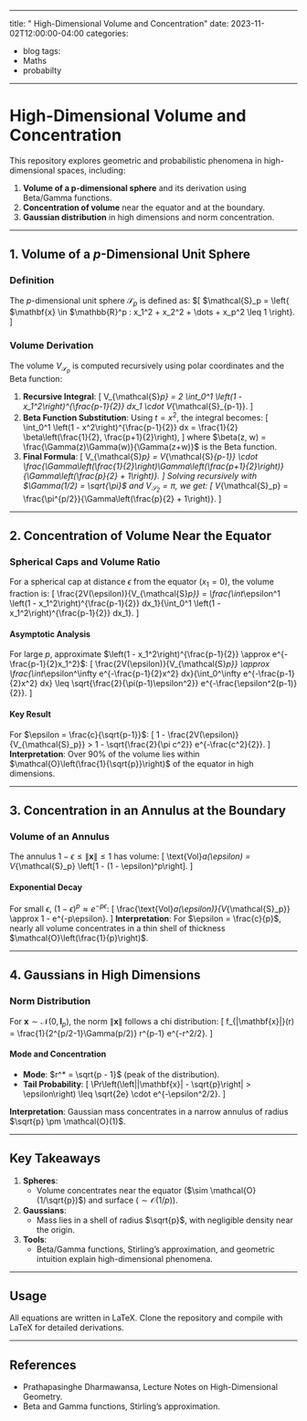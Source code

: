 
---
title: " High-Dimensional Volume and Concentration"
date: 2023-11-02T12:00:00-04:00
categories:
  - blog
tags:
  - Maths
  - probabilty


---

# High-Dimensional Volume and Concentration

This repository explores geometric and probabilistic phenomena in high-dimensional spaces, including:
1. **Volume of a p-dimensional sphere** and its derivation using Beta/Gamma functions.
2. **Concentration of volume** near the equator and at the boundary.
3. **Gaussian distribution** in high dimensions and norm concentration.

---

## **1. Volume of a $p$-Dimensional Unit Sphere**

### **Definition**
The $p$-dimensional unit sphere $\mathcal{S}_p$ is defined as:
$\[
$\mathcal{S}_p = \left\{ $\mathbf{x} \in $\mathbb{R}^p : x_1^2 + x_2^2 + \dots + x_p^2 \leq 1 \right\}.
\]

### **Volume Derivation**
The volume $V_{\mathcal{S}_p}$ is computed recursively using polar coordinates and the Beta function:
1. **Recursive Integral**:
\[
V_{\mathcal{S}_p} = 2 \int_0^1 \left(1 - x_1^2\right)^{\frac{p-1}{2}} dx_1 \cdot V_{\mathcal{S}_{p-1}}.
\]
2. **Beta Function Substitution**:
   Using $t = x^2$, the integral becomes:
\[
\int_0^1 \left(1 - x^2\right)^{\frac{p-1}{2}} dx = \frac{1}{2} \beta\left(\frac{1}{2}, \frac{p+1}{2}\right),
\]
   where $\beta(z, w) = \frac{\Gamma(z)\Gamma(w)}{\Gamma(z+w)}$ is the Beta function.
3. **Final Formula**:
\[
V_{\mathcal{S}_p} = V_{\mathcal{S}_{p-1}} \cdot \frac{\Gamma\left(\frac{1}{2}\right)\Gamma\left(\frac{p+1}{2}\right)}{\Gamma\left(\frac{p}{2} + 1\right)}.
\]
   Solving recursively with $\Gamma(1/2) = \sqrt{\pi}$ and $V_{\mathcal{S}_2} = \pi$, we get:
\[
V_{\mathcal{S}_p} = \frac{\pi^{p/2}}{\Gamma\left(\frac{p}{2} + 1\right)}.
\]

---

## **2. Concentration of Volume Near the Equator**

### **Spherical Caps and Volume Ratio**
For a spherical cap at distance $\epsilon$ from the equator ($x_1 = 0$), the volume fraction is:
\[
\frac{2V(\epsilon)}{V_{\mathcal{S}_p}} = \frac{\int_\epsilon^1 \left(1 - x_1^2\right)^{\frac{p-1}{2}} dx_1}{\int_0^1 \left(1 - x_1^2\right)^{\frac{p-1}{2}} dx_1}.
\]

#### **Asymptotic Analysis**
For large $p$, approximate $\left(1 - x_1^2\right)^{\frac{p-1}{2}} \approx e^{-\frac{p-1}{2}x_1^2}$:
\[
\frac{2V(\epsilon)}{V_{\mathcal{S}_p}} \approx \frac{\int_\epsilon^\infty e^{-\frac{p-1}{2}x^2} dx}{\int_0^\infty e^{-\frac{p-1}{2}x^2} dx} \leq \sqrt{\frac{2}{\pi(p-1)\epsilon^2}} e^{-\frac{\epsilon^2(p-1)}{2}}.
\]

#### **Key Result**
For $\epsilon = \frac{c}{\sqrt{p-1}}$:
\[
1 - \frac{2V(\epsilon)}{V_{\mathcal{S}_p}} > 1 - \sqrt{\frac{2}{\pi c^2}} e^{-\frac{c^2}{2}}.
\]
**Interpretation**: Over 90% of the volume lies within $\mathcal{O}\left(\frac{1}{\sqrt{p}}\right)$ of the equator in high dimensions.

---

## **3. Concentration in an Annulus at the Boundary**

### **Volume of an Annulus**
The annulus $1 - \epsilon \leq \|\mathbf{x}\| \leq 1$ has volume:
\[
\text{Vol}_a(\epsilon) = V_{\mathcal{S}_p} \left[1 - (1 - \epsilon)^p\right].
\]

#### **Exponential Decay**
For small $\epsilon$, $(1 - \epsilon)^p \approx e^{-p\epsilon}$:
\[
\frac{\text{Vol}_a(\epsilon)}{V_{\mathcal{S}_p}} \approx 1 - e^{-p\epsilon}.
\]
**Interpretation**: For $\epsilon = \frac{c}{p}$, nearly all volume concentrates in a thin shell of thickness $\mathcal{O}\left(\frac{1}{p}\right)$.

---

## **4. Gaussians in High Dimensions**

### **Norm Distribution**
For $\mathbf{x} \sim \mathcal{N}(0, \mathbf{I}_p)$, the norm $\|\mathbf{x}\|$ follows a chi distribution:
\[
f_{\|\mathbf{x}\|}(r) = \frac{1}{2^{p/2-1}\Gamma(p/2)} r^{p-1} e^{-r^2/2}.
\]

#### **Mode and Concentration**
- **Mode**: $r^* = \sqrt{p - 1}$ (peak of the distribution).
- **Tail Probability**:
\[
\Pr\left(\left|\|\mathbf{x}\| - \sqrt{p}\right| > \epsilon\right) \leq \sqrt{2e} \cdot e^{-\epsilon^2/2}.
\]

**Interpretation**: Gaussian mass concentrates in a narrow annulus of radius $\sqrt{p} \pm \mathcal{O}(1)$.

---

## **Key Takeaways**
1. **Spheres**: 
   - Volume concentrates near the equator ($\sim \mathcal{O}(1/\sqrt{p})$) and surface ($\sim \mathcal{O}(1/p)$).
2. **Gaussians**:
   - Mass lies in a shell of radius $\sqrt{p}$, with negligible density near the origin.
3. **Tools**:
   - Beta/Gamma functions, Stirling’s approximation, and geometric intuition explain high-dimensional phenomena.

---

## **Usage**
All equations are written in LaTeX. Clone the repository and compile with LaTeX for detailed derivations.

---

## **References**
- Prathapasinghe Dharmawansa, Lecture Notes on High-Dimensional Geometry.
- Beta and Gamma functions, Stirling’s approximation.

